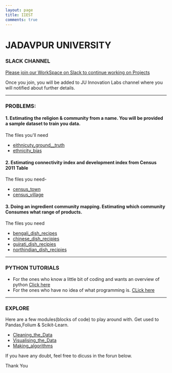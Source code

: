 ```yaml
---
layout: page
title: IIEST
comments: true
---
```

# JADAVPUR UNIVERSITY

### SLACK CHANNEL
[Please join our WorkSpace on Slack to continue working on Projects](https://join.slack.com/t/datasutram/shared_invite/enQtMzI5MTgwNjEyNTUxLWQ3MGI5ODY2ZjgxNDg0MTViZjIxZDEzZDg0ZDNiNzU5MDNkOTAwY2YxNjdhMmUxMmQ5Y2E4ZjQ1NzBlOGMwZWE)

Once you join, you will be added to JU Innovation Labs channel where you will notified about further details.

---
### PROBLEMS:


#### 1. Estimating the religion & community from a name. You will be provided a sample dataset to train you data.
The files you'll need
* [eithnicuty_ground__truth](https://raw.githubusercontent.com/datasutram/datasutram.github.io/master/JU/data/eithnicuty_ground__truth.csv)
* [ethnicity_bias](https://raw.githubusercontent.com/datasutram/datasutram.github.io/master/JU/data/ethnicity_bias.csv)

#### 2. Estimating connectivity index and development index from Census 2011 Table
The files you need-
* [census_town](https://raw.githubusercontent.com/datasutram/datasutram.github.io/master/JU/data/cencus_town.csv)
* [census_village](https://raw.githubusercontent.com/datasutram/datasutram.github.io/master/JU/data/cencus_village.csv)

#### 3. Doing an ingredient community mapping. Estimating which community Consumes what range of products.
The files you need
* [bengali_dish_recipes](https://raw.githubusercontent.com/datasutram/datasutram.github.io/master/JU/data/bengali_dish_recipes.csv)
* [chinese_dish_recipies](https://raw.githubusercontent.com/datasutram/datasutram.github.io/master/JU/data/chinese_dish_recipies.csv)
* [gujrati_dish_recipies](https://raw.githubusercontent.com/datasutram/datasutram.github.io/master/JU/data/gujarati_dish_recipies.csv)
* [northindian_dish_recipies](https://raw.githubusercontent.com/datasutram/datasutram.github.io/master/JU/data/northindian_dish_recipies.csv)

---
### PYTHON TUTORIALS
* For the ones who know a little bit of coding and wants an overview of python [Click here](http://cs231n.github.io/python-numpy-tutorial/)
* For the ones who have no idea of what programming is. [CLick here](https://www.programiz.com/python-programming)


---
### EXPLORE
Here are a few modules(blocks of code) to play around with. Get used to Pandas,Folium & Scikit-Learn.
* [Cleaning_the_Data](https://github.com/datasutram/datasutram.github.io/blob/master/Notebooks/Plot_Restaurant_Type.ipynb)
* [Visualising_the_Data](https://github.com/datasutram/datasutram.github.io/blob/master/Notebooks/Folium.ipynb)
* [Making_algorithms](https://github.com/datasutram/datasutram.github.io/blob/master/Notebooks/Date_data.ipynb)

If you have any doubt, feel free to dicuss in the forun below.

Thank You
